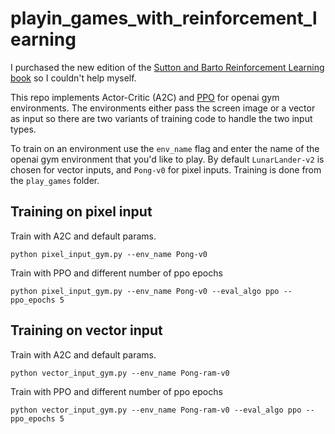 # playin_games_with_reinforcement_learning

I purchased the new edition of the [Sutton and Barto Reinforcement Learning book](http://incompleteideas.net/book/the-book-2nd.html) so I couldn't help myself. 

This repo implements Actor-Critic (A2C) and [PPO](https://arxiv.org/pdf/1707.06347.pdf) for openai gym environments. The environments either pass the screen image or a vector as input so there are two variants of training code to handle the two input types. 

To train on an environment use the `env_name` flag and enter the name of the openai gym environment that you'd like to play. By default `LunarLander-v2` is chosen for vector inputs, and `Pong-v0` for pixel inputs. Training is done from the `play_games` folder. 

## Training on pixel input 

Train with A2C and default params.

```
python pixel_input_gym.py --env_name Pong-v0 
```

Train with PPO and different number of ppo epochs
```
python pixel_input_gym.py --env_name Pong-v0 --eval_algo ppo --ppo_epochs 5
```

## Training on vector input 

Train with A2C and default params.

```
python vector_input_gym.py --env_name Pong-ram-v0 
```

Train with PPO and different number of ppo epochs
```
python vector_input_gym.py --env_name Pong-ram-v0 --eval_algo ppo --ppo_epochs 5
```